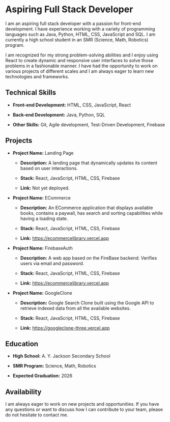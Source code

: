 
# Aspiring Full Stack Developer

I am an aspiring full stack developer with a passion for front-end development. I have experience working with a variety of programming languages such as Java, Python, HTML, CSS, JavaScript and SQL. I am currently a high school student in an SMR (Science, Math, Robotics) program.
  
I am recognized for my strong problem-solving abilities and I enjoy using React to create dynamic and responsive user interfaces to solve those problems in a fashionable manner. I have had the opportunity to work on various projects of different scales and I am always eager to learn new technologies and frameworks.

## Technical Skills

* **Front-end Development:** HTML, CSS, JavaScript, React

* **Back-end Development:** Java, Python, SQL

* **Other Skills:** Git, Agile development, Test-Driven Development, Firebase

## Projects

* **Project Name:** Landing Page

	* **Description:** A landing page that dynamically updates its content based on user interactions.

	* **Stack:** React, JavaScript, HTML, CSS, Firebase

	*	**Link:** Not yet deployed.

* **Project Name:** ECommerce

	* **Description:** An ECommerce application that displays available books, contains a paywall, has search and sorting capabilities while having a loading state.

	* **Stack:** React, JavaScript, HTML, CSS, Firebase

	*	**Link:** https://ecommercelibrary.vercel.app

* **Project Name:** FirebaseAuth

	* **Description:** A web app based on the FireBase backend. Verifies users via email and password.

	* **Stack:** React, JavaScript, HTML, CSS, Firebase

	*	**Link:** https://ecommercelibrary.vercel.app
* **Project Name:** GoogleClone

	* **Description:** Google Search Clone built using the Google API to retrieve indexed data from all the available websites.

	* **Stack:** React, JavaScript, HTML, CSS, Firebase

	*	**Link:** https://googleclone-three.vercel.app

## Education

* **High School:** A. Y. Jackson Secondary School

* **SMR Program:** Science, Math, Robotics

* **Expected Graduation:** 2026

## Availability
I am always eager to work on new projects and opportunities. If you have any questions or want to discuss how I can contribute to your team, please do not hesitate to contact me.

